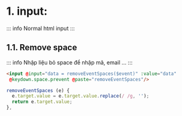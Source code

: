 
# 1. input:
::: info
  Normal html input
:::

## 1.1. Remove space
::: info
  Nhập liệu bỏ space để nhập mã, email ...
:::
```html
<input @input="data = removeEventSpaces($event)" :value="data"
 @keydown.space.prevent @paste="removeEventSpaces"/>
```
```js
removeEventSpaces (e) {
  e.target.value = e.target.value.replace(/ /g, '');
  return e.target.value;
},
```
